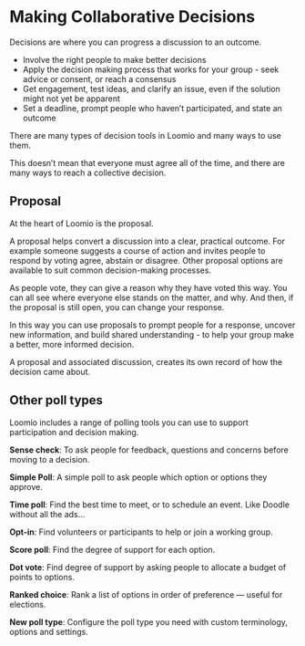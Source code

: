 # Making Collaborative Decisions

Decisions are where you can progress a discussion to an outcome.

- Involve the right people to make better decisions 
- Apply the decision making process that works for your group - seek advice or consent, or reach a consensus
- Get engagement, test ideas, and clarify an issue, even if the solution might not yet be apparent 
- Set a deadline, prompt people who haven’t participated, and state an outcome

There are many types of decision tools in Loomio and many ways to use them.   

This doesn’t mean that everyone must agree all of the time, and there are many ways to reach a collective decision.

## Proposal

At the heart of Loomio is the proposal.  

A proposal helps convert a discussion into a clear, practical outcome. For example someone suggests a course of action and invites people to respond by voting agree, abstain or disagree. Other proposal options are available to suit common decision-making processes.

As people vote, they can give a reason why they have voted this way. You can all see where everyone else stands on the matter, and why. And then, if the proposal is still open, you can change your response.

In this way you can use proposals to prompt people for a response, uncover new information, and build shared understanding - to help your group make a better, more informed decision.

A proposal and associated discussion, creates its own record of how the decision came about.

## Other poll types

Loomio includes a range of polling tools you can use to support participation and decision making. 

**Sense check**: To ask people for feedback, questions and concerns before moving to a decision.

**Simple Poll**: A simple poll to ask people which option or options they approve.

**Time poll**: Find the best time to meet, or to schedule an event. Like Doodle without all the ads…  

**Opt-in**: Find volunteers or participants to help or join a working group.

**Score poll**: Find the degree of support for each option.

**Dot vote**: Find degree of support by asking people to allocate a budget of points to options. 

**Ranked choice**: Rank a list of options in order of preference — useful for elections.

**New poll type**: Configure the poll type you need with custom terminology, options and settings.

